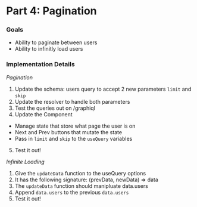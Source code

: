 # Part 4: Pagination

### Goals

- Ability to paginate between users
- Ability to infinitly load users 

### Implementation Details

*Pagination*
1. Update the schema: users query to accept 2 new parameters `limit` and `skip`
2. Update the resolver to handle both parameters
3. Test the queries out on /graphiql
4. Update the Component
  - Manage state that store what page the user is on
  - Next and Prev buttons that mutate the state
  - Pass in `limit` and `skip` to the `useQuery` variables
5. Test it out!

*Infinite Loading*
1. Give the `updateData` function to the useQuery options
2. It has the following signature: (prevData, newData) => data
3. The `updateData` function should manipluate data.users
4. Append `data.users` to the previous `data.users`
5. Test it out!
